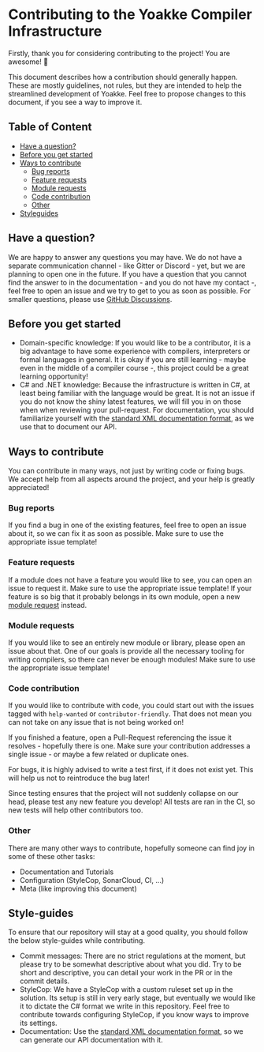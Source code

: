 # Contributing to the Yoakke Compiler Infrastructure

Firstly, thank you for considering contributing to the project! You are awesome! :tada:

This document describes how a contribution should generally happen. These are mostly guidelines, not rules, but they are intended to help the streamlined development of Yoakke. Feel free to propose changes to this document, if you see a way to improve it.

## Table of Content
 * [Have a question?](#have-a-question)
 * [Before you get started](#before-you-get-started)
 * [Ways to contribute](#ways-to-contribute)
	 * [Bug reports](#bug-reports)
 	 * [Feature requests](#feature-requests)
	 * [Module requests](#module-requests)
	 * [Code contribution](#code-contribution)
	 * [Other](#other)
 * [Styleguides](#style-guides)

## Have a question?
We are happy to answer any questions you may have. We do not have a separate communication channel - like Gitter or Discord - yet, but we are planning to open one in the future. If you have a question that you cannot find the answer to in the documentation - and you do not have my contact -, feel free to open an issue and we try to get to you as soon as possible. For smaller questions, please use [GitHub Discussions](https://github.com/LanguageDev/Yoakke/discussions).

## Before you get started
* Domain-specific knowledge: If you would like to be a contributor, it is a big advantage to have some experience with compilers, interpreters or formal languages in general. It is okay if you are still learning - maybe even in the middle of a compiler course -, this project could be a great learning opportunity!
 * C# and .NET knowledge: Because the infrastructure is written in C#, at least being familiar with the language would be great. It is not an issue if you do not know the shiny latest features, we will fill you in on those when when reviewing your pull-request. For documentation, you should familiarize yourself with the [standard XML documentation format](https://docs.microsoft.com/en-us/dotnet/csharp/programming-guide/xmldoc/), as we use that to document our API.

## Ways to contribute
You can contribute in many ways, not just by writing code or fixing bugs. We accept help from all aspects around the project, and your help is greatly appreciated!

### Bug reports
If you find a bug in one of the existing features, feel free to open an issue about it, so we can fix it as soon as possible. Make sure to use the appropriate issue template!

### Feature requests
If a module does not have a feature you would like to see, you can open an issue to request it. Make sure to use the appropriate issue template! If your feature is so big that it probably belongs in its own module, open a new [module request](#module-requests) instead.

### Module requests
If you would like to see an entirely new module or library, please open an issue about that. One of our goals is provide all the necessary tooling for writing compilers, so there can never be enough modules! Make sure to use the appropriate issue template!

### Code contribution
If you would like to contribute with code, you could start out with the issues tagged with `help-wanted` or `contributor-friendly`. That does not mean you can not take on any issue that is not being worked on!

If you finished a feature, open a Pull-Request referencing the issue it resolves - hopefully there is one. Make sure your contribution addresses a single issue - or maybe a few related or duplicate ones.

For bugs, it is highly advised to write a test first, if it does not exist yet. This will help us not to reintroduce the bug later!

Since testing ensures that the project will not suddenly collapse on our head, please test any new feature you develop! All tests are ran in the CI, so new tests will help other contributors too.

### Other
There are many other ways to contribute, hopefully someone can find joy in some of these other tasks:
 * Documentation and Tutorials
 * Configuration (StyleCop, SonarCloud, CI, ...)
 * Meta (like improving this document)

## Style-guides
To ensure that our repository will stay at a good quality, you should follow the below style-guides while contributing.

* Commit messages: There are no strict regulations at the moment, but please try to be somewhat descriptive about what you did. Try to be short and descriptive, you can detail your work in the PR or in the commit details.
* StyleCop: We have a StyleCop with a custom ruleset set up in the solution. Its setup is still in very early stage, but eventually we would like it to dictate the C# format we write in this repository. Feel free to contribute towards configuring StyleCop, if you know ways to improve its settings.
* Documentation: Use the [standard XML documentation format](https://docs.microsoft.com/en-us/dotnet/csharp/programming-guide/xmldoc/), so we can generate our API documentation with it.
